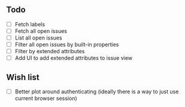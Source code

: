 ## Todo

* [ ] Fetch labels
* [ ] Fetch all open issues
* [ ] List all open issues
* [ ] Filter all open issues by built-in properties
* [ ] Filter by extended attributes
* [ ] Add UI to add extended attributes to issue view

## Wish list

* [ ] Better plot around authenticating (ideally there is a way to just use current browser session)
